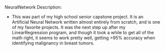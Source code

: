 NeuralNetwork Description:
* This was part of my high school senior capstone project. It is an Artificial Neural Network written almost entirely from scratch, and is one of my favorite projects. It was the next step up after my LinearRegression program, and though it took a while to get all of the math right, it seems to work pretty well, getting >95% accuracy when identifying malignancy in breast tumors.
